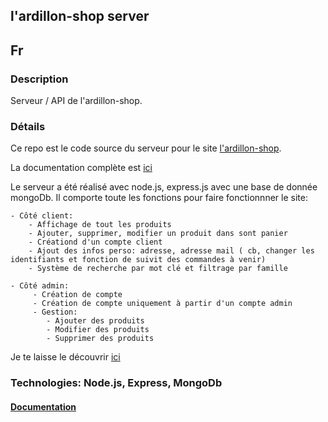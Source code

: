 ## l'ardillon-shop server

## Fr

### Description

Serveur / API de l'ardillon-shop.

### Détails

Ce repo est le code source du serveur pour le site [l'ardillon-shop](https://seblau02.github.io/l-ardillon-shop/).

La documentation complète est [ici](https://github.com/SebLau02/l-ardillon-shop-back/blob/main/docs/Documentation.md)

Le serveur a été réalisé avec node.js, express.js avec une base de donnée mongoDb. Il comporte toute les fonctions pour faire fonctionnner le site:

    - Côté client:
        - Affichage de tout les produits
        - Ajouter, supprimer, modifier un produit dans sont panier
        - Créationd d'un compte client
        - Ajout des infos perso: adresse, adresse mail ( cb, changer les identifiants et fonction de suivit des commandes à venir)
        - Système de recherche par mot clé et filtrage par famille

    - Côté admin:
         - Création de compte
         - Création de compte uniquement à partir d'un compte admin
         - Gestion:
            - Ajouter des produits
            - Modifier des produits
            - Supprimer des produits

Je te laisse le découvrir [ici](https://l-ardillon-shop-back.vercel.app/)

### Technologies: Node.js, Express, MongoDb

#### [Documentation](https://github.com/SebLau02/l-ardillon-shop-back/blob/main/docs/Documentation.md)
